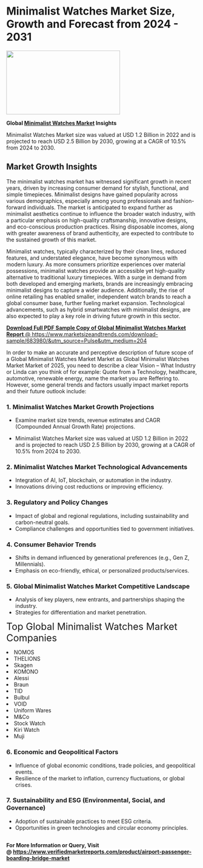<H1>Minimalist Watches Market Size, Growth and Forecast from 2024 - 2031</H1><img class="aligncenter size-medium wp-image-584254" src="https://thirdeyenews.in/wp-content/uploads/2024/09/Global-Market-Research-300x168.jpeg" alt="" width="300" height="168" /><p><strong>Global&nbsp;<a href="https://www.marketsizeandtrends.com/download-sample/683980/&amp;utm_source=Pulse&amp;utm_medium=204">Minimalist Watches Market</a> Insights</strong></p><p>Minimalist Watches Market size was valued at USD 1.2 Billion in 2022 and is projected to reach USD 2.5 Billion by 2030, growing at a CAGR of 10.5% from 2024 to 2030.</p><p><h2>Market Growth Insights</h2> <p>The minimalist watches market has witnessed significant growth in recent years, driven by increasing consumer demand for stylish, functional, and simple timepieces. Minimalist designs have gained popularity across various demographics, especially among young professionals and fashion-forward individuals. The market is anticipated to expand further as minimalist aesthetics continue to influence the broader watch industry, with a particular emphasis on high-quality craftsmanship, innovative designs, and eco-conscious production practices. Rising disposable incomes, along with greater awareness of brand authenticity, are expected to contribute to the sustained growth of this market.</p> <p><a href="sample-download-link" target="_blank"></a></p> <p>Minimalist watches, typically characterized by their clean lines, reduced features, and understated elegance, have become synonymous with modern luxury. As more consumers prioritize experiences over material possessions, minimalist watches provide an accessible yet high-quality alternative to traditional luxury timepieces. With a surge in demand from both developed and emerging markets, brands are increasingly embracing minimalist designs to capture a wider audience. Additionally, the rise of online retailing has enabled smaller, independent watch brands to reach a global consumer base, further fueling market expansion. Technological advancements, such as hybrid smartwatches with minimalist designs, are also expected to play a key role in driving future growth in this sector. <p><a href="more-information-link" target="_blank"></p><p><span class=""><strong>Download Full PDF Sample Copy of Global Minimalist Watches Market Report</strong> @ <a href="https://www.marketsizeandtrends.com/download-sample/683980/&amp;utm_source=Pulse&amp;utm_medium=204" target="_blank">https://www.marketsizeandtrends.com/download-sample/683980/&amp;utm_source=Pulse&amp;utm_medium=204</a></span></p><p>In order to make an accurate and perceptive description of future scope of a Global&nbsp;Minimalist Watches Market Market as Global&nbsp;Minimalist Watches Market Market of 2025, you need to describe a clear Vision &ndash; What Industry or Linda can you think of for example: Quote from a Technology, healthcare, automotive, renewable energy, name the market you are Reffering to. However, some general trends and factors usually impact market reports and their future outlook include:</p><h3>1.&nbsp;<strong>Minimalist Watches Market Growth Projections</strong></h3><ul><li>Examine market size trends, revenue estimates and CAGR (Compounded Annual Growth Rate) projections.</li><li><p>Minimalist Watches Market size was valued at USD 1.2 Billion in 2022 and is projected to reach USD 2.5 Billion by 2030, growing at a CAGR of 10.5% from 2024 to 2030.</p></li></ul><h3>2.&nbsp;<strong>Minimalist Watches Market Technological Advancements</strong></h3><ul><li>Integration of AI, IoT, blockchain, or automation in the industry.</li><li>Innovations driving cost reductions or improving efficiency.</li></ul><h3>3.&nbsp;<strong>Regulatory and Policy Changes</strong></h3><ul><li>Impact of global and regional regulations, including sustainability and carbon-neutral goals.</li><li>Compliance challenges and opportunities tied to government initiatives.</li></ul><h3>4.&nbsp;<strong>Consumer Behavior Trends</strong></h3><ul><li>Shifts in demand influenced by generational preferences (e.g., Gen Z, Millennials).</li><li>Emphasis on eco-friendly, ethical, or personalized products/services.</li></ul><h3>5.&nbsp;<strong>Global Minimalist Watches Market Competitive Landscape</strong></h3><ul><li>Analysis of key players, new entrants, and partnerships shaping the industry.</li><li>Strategies for differentiation and market penetration.</li></ul><p data-pm-slice="1 1 []"><span style="color: inherit; font-family: inherit; font-size: 25px;">Top Global Minimalist Watches Market Companies</span></p><div class="" data-test-id=""><p><li>NOMOS</li><li> THELIONS</li><li> Skagen</li><li> KOMONO</li><li> Alessi</li><li> Braun</li><li> TID</li><li> Bulbul</li><li> VOID</li><li> Uniform Wares</li><li> M&Co</li><li> Stock Watch</li><li> Kiri Watch</li><li> Muji</li></p></div><h3>6.&nbsp;<strong>Economic and Geopolitical Factors</strong></h3><ul><li>Influence of global economic conditions, trade policies, and geopolitical events.</li><li>Resilience of the market to inflation, currency fluctuations, or global crises.</li></ul><h3>7.&nbsp;<strong>Sustainability and ESG (Environmental, Social, and Governance)</strong></h3><ul><li>Adoption of sustainable practices to meet ESG criteria.</li><li>Opportunities in green technologies and circular economy principles.</li></ul><h2><strong style="font-size: 14px;">For More Information or Query, Visit @&nbsp;</strong><a style="background-color: #ffffff; font-size: 14px;" href="https://www.marketsizeandtrends.com/report/minimalist-watches-market/" target="_blank">https://www.verifiedmarketreports.com/product/airport-passenger-boarding-bridge-market</a></h2>
